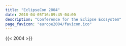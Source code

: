 ```yaml
---
title: "EclipseCon 2004"
date: 2018-04-05T16:09:45-04:00
description: "Conference for the Eclipse Ecosystem"
page_favicon: "europe2004/favicon.ico"
---
```


{{< 2004 >}}